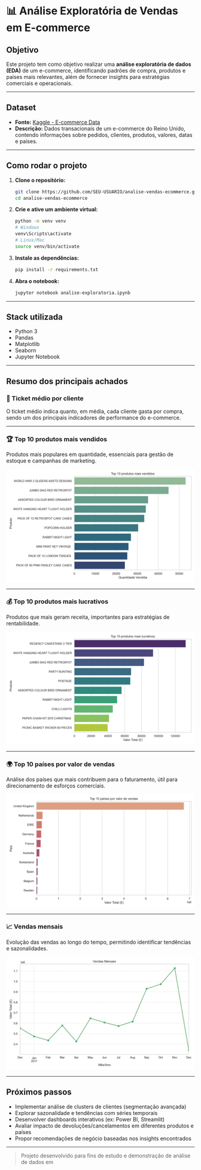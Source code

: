 # 📊 Análise Exploratória de Vendas em E-commerce

## Objetivo

Este projeto tem como objetivo realizar uma **análise exploratória de dados (EDA)** de um e-commerce, identificando padrões de compra, produtos e países mais relevantes, além de fornecer insights para estratégias comerciais e operacionais.

---

## Dataset

- **Fonte:** [Kaggle - E-commerce Data](https://www.kaggle.com/datasets/carrie1/ecommerce-data)
- **Descrição:** Dados transacionais de um e-commerce do Reino Unido, contendo informações sobre pedidos, clientes, produtos, valores, datas e países.

---

## Como rodar o projeto

1. **Clone o repositório:**
    ```bash
    git clone https://github.com/SEU-USUARIO/analise-vendas-ecommerce.git
    cd analise-vendas-ecommerce
    ```

2. **Crie e ative um ambiente virtual:**
    ```bash
    python -m venv venv
    # Windows
    venv\Scripts\activate
    # Linux/Mac
    source venv/bin/activate
    ```

3. **Instale as dependências:**
    ```bash
    pip install -r requirements.txt
    ```

4. **Abra o notebook:**
    ```bash
    jupyter notebook analise-exploratoria.ipynb
    ```

---

## Stack utilizada

- Python 3
- Pandas
- Matplotlib
- Seaborn
- Jupyter Notebook

---

## Resumo dos principais achados

### 🎯 Ticket médio por cliente
O ticket médio indica quanto, em média, cada cliente gasta por compra, sendo um dos principais indicadores de performance do e-commerce.

---

### 🏆 Top 10 produtos mais vendidos
Produtos mais populares em quantidade, essenciais para gestão de estoque e campanhas de marketing.

![Top 10 Produtos Mais Vendidos](imagens/top_produtos_vendidos.png)

---

### 💰 Top 10 produtos mais lucrativos
Produtos que mais geram receita, importantes para estratégias de rentabilidade.

![Top 10 Produtos Mais Lucrativos](imagens/produtos_mais_lucrativos.png)

---

### 🌍 Top 10 países por valor de vendas
Análise dos países que mais contribuem para o faturamento, útil para direcionamento de esforços comerciais.

![Top Países por Valor de Vendas](imagens/top_paises_valor_vendas.png)

---

### 📈 Vendas mensais
Evolução das vendas ao longo do tempo, permitindo identificar tendências e sazonalidades.

![Vendas Mensais](imagens/vendas_mensais.png)

---

## Próximos passos

- Implementar análise de clusters de clientes (segmentação avançada)
- Explorar sazonalidade e tendências com séries temporais
- Desenvolver dashboards interativos (ex: Power BI, Streamlit)
- Avaliar impacto de devoluções/cancelamentos em diferentes produtos e países
- Propor recomendações de negócio baseadas nos insights encontrados

---

> Projeto desenvolvido para fins de estudo e demonstração de análise de dados em